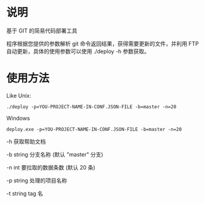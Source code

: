 # 说明
基于 GIT 的简易代码部署工具

程序根据您提供的参数解析 git 命令返回结果，获得需要更新的文件，并利用 FTP 自动更新，具体的使用参数可以使用 ./deploy -h 参数获取。

# 使用方法
Like Unix:
```
./deploy -p=YOU-PROJECT-NAME-IN-CONF.JSON-FILE -b=master -n=20
```

Windows
```
deploy.exe -p=YOU-PROJECT-NAME-IN-CONF.JSON-FILE -b=master -n=20
```

  -h
        获取帮助文档
        
  -b string
        分支名称 (默认 "master" 分支)
        
  -n int
        要拉取的数据条数 (默认 20 条)
    
  -p string
        处理的项目名称
        
  -t string
        tag 名
